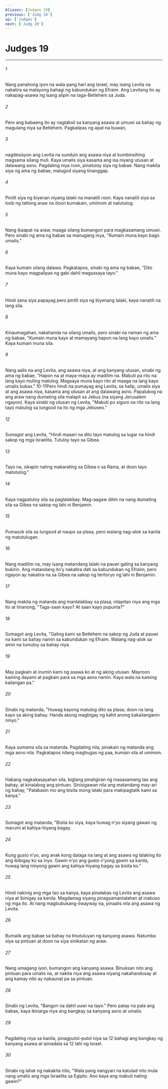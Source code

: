 ```yaml
---
Aliases: [Judges 19]
previous: ['Judg 18']
up: ['Judges']
next: ['Judg 20']
---
```

# Judges 19

***


###### 1 


Nang panahong iyon na wala pang hari ang Israel, may isang Levita na nakatira sa malayong bahagi ng kabundukan ng Efraim. Ang Levitang ito ay nakapag-asawa ng isang alipin na taga-Betlehem sa Juda. 


###### 2 


Pero ang babaeng ito ay nagtaksil sa kanyang asawa at umuwi sa bahay ng magulang niya sa Betlehem. Pagkalipas ng apat na buwan, 


###### 3 


nagdesisyon ang Levita na sunduin ang asawa niya at kumbinsihing magsama silang muli. Kaya umalis siya kasama ang isa niyang utusan at dalawang asno. Pagdating niya roon, pinatuloy siya ng babae. Nang makita siya ng ama ng babae, malugod siyang tinanggap. 


###### 4 


Pinilit siya ng biyenan niyang lalaki na manatili roon. Kaya nanatili siya sa loob ng tatlong araw na doon kumakain, umiinom at natutulog. 


###### 5 


Nang ikaapat na araw, maaga silang bumangon para magkasamang umuwi. Pero sinabi ng ama ng babae sa manugang niya, "Kumain muna kayo bago umalis." 


###### 6 


Kaya kumain silang dalawa. Pagkatapos, sinabi ng ama ng babae, "Dito muna kayo magpalipas ng gabi dahil magsasaya tayo." 


###### 7 


Hindi sana siya papayag pero pinilit siya ng biyenang lalaki, kaya nanatili na lang sila. 


###### 8 


Kinaumagahan, nakahanda na silang umalis, pero sinabi na naman ng ama ng babae, "Kumain muna kayo at mamayang hapon na lang kayo umalis." Kaya kumain muna sila. 


###### 9 


Nang aalis na ang Levita, ang asawa niya, at ang kanyang utusan, sinabi ng ama ng babae, "Hapon na at maya-maya ay madilim na. Mabuti pa rito na lang kayo muling matulog. Magsaya muna kayo rito at maaga na lang kayo umalis bukas." 10-11Pero hindi na pumayag ang Levita, sa halip, umalis siya at ang asawa niya, kasama ang utusan at ang dalawang asno. Papalubog na ang araw nang dumating sila malapit sa Jebus (na siyang Jerusalem ngayon). Kaya sinabi ng utusan ng Levita, "Mabuti po siguro na rito na lang tayo matulog sa lungsod na ito ng mga Jebuseo." 


###### 12 


Sumagot ang Levita, "Hindi maaari na dito tayo matulog sa lugar na hindi sakop ng mga Israelita. Tutuloy tayo sa Gibea. 


###### 13 


Tayo na, sikapin nating makarating sa Gibea o sa Rama, at doon tayo matutulog." 


###### 14 


Kaya nagpatuloy sila sa paglalakbay. Mag-aagaw dilim na nang dumating sila sa Gibea na sakop ng lahi ni Benjamin. 


###### 15 


Pumasok sila sa lungsod at naupo sa plasa, pero walang nag-alok sa kanila ng matutulugan. 


###### 16 


Nang madilim na, may isang matandang lalaki na pauwi galing sa kanyang bukirin. Ang matandang itoʼy nakatira dati sa kabundukan ng Efraim, pero ngayon ay nakatira na sa Gibea na sakop ng teritoryo ng lahi ni Benjamin. 


###### 17 


Nang makita ng matanda ang manlalakbay sa plasa, nilapitan niya ang mga ito at tinanong, "Taga-saan kayo? At saan kayo pupunta?" 


###### 18 


Sumagot ang Levita, "Galing kami sa Betlehem na sakop ng Juda at pauwi na kami sa bahay namin sa kabundukan ng Efraim. Walang nag-alok sa amin na tumuloy sa bahay niya. 


###### 19 


May pagkain at inumin kami ng asawa ko at ng aking utusan. Mayroon kaming dayami at pagkain para sa mga asno namin. Kaya wala na kaming kailangan pa." 


###### 20 


Sinabi ng matanda, "Huwag kayong matulog dito sa plasa; doon na lang kayo sa aking bahay. Handa akong magbigay ng kahit anong kakailanganin ninyo." 


###### 21 


Kaya sumama sila sa matanda. Pagdating nila, pinakain ng matanda ang mga asno nila. Pagkatapos nilang maghugas ng paa, kumain sila at uminom. 


###### 22 


Habang nagkakasayahan sila, biglang pinaligiran ng masasamang tao ang bahay, at kinalabog ang pintuan. Sinisigawan nila ang matandang may-ari ng bahay, "Palabasin mo ang bisita mong lalaki para makipagtalik kami sa kanya." 


###### 23 


Sumagot ang matanda, "Bisita ko siya, kaya huwag nʼyo siyang gawan ng marumi at kahiya-hiyang bagay. 


###### 24 


Kung gusto nʼyo, ang anak kong dalaga na lang at ang asawa ng lalaking ito ang ibibigay ko sa inyo. Gawin nʼyo ang gusto nʼyong gawin sa kanila, huwag lang ninyong gawin ang kahiya-hiyang bagay sa bisita ko." 


###### 25 


Hindi nakinig ang mga tao sa kanya, kaya pinalabas ng Levita ang asawa niya at ibinigay sa kanila. Magdamag siyang pinagsamantalahan at inabuso ng mga ito. At nang magbubukang-liwayway na, pinaalis nila ang asawa ng Levita. 


###### 26 


Bumalik ang babae sa bahay na tinutuluyan ng kanyang asawa. Natumba siya sa pintuan at doon na siya sinikatan ng araw. 


###### 27 


Nang umagang iyon, bumangon ang kanyang asawa. Binuksan nito ang pintuan para umalis na, at nakita niya ang asawa niyang nakahandusay at ang kamay nito ay nakaunat pa sa pintuan. 


###### 28 


Sinabi ng Levita, "Bangon na dahil uuwi na tayo." Pero patay na pala ang babae, kaya ikinarga niya ang bangkay sa kanyang asno at umalis. 


###### 29 


Pagdating niya sa kanila, pinagputol-putol niya sa 12 bahagi ang bangkay ng kanyang asawa at ipinadala sa 12 lahi ng Israel. 


###### 30 


Sinabi ng lahat ng nakakita nito, "Wala pang nangyari na katulad nito mula nang umalis ang mga Israelita sa Egipto. Ano kaya ang mabuti nating gawin?"
